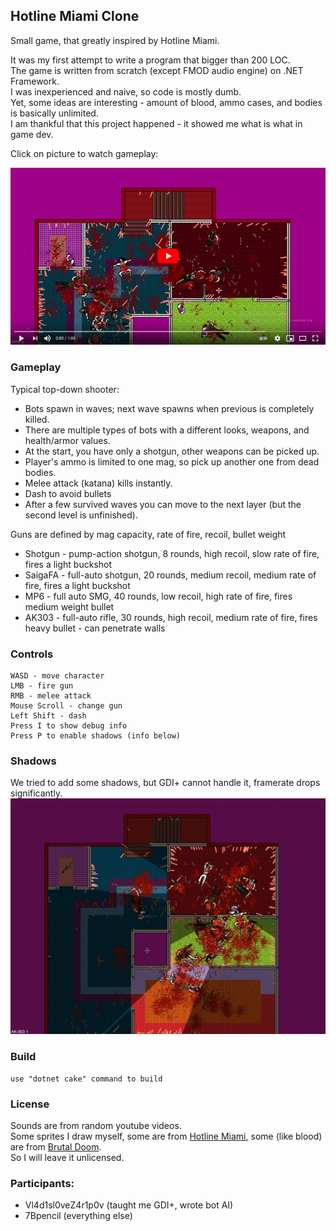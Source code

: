 ## Hotline Miami Clone
Small game, that greatly inspired by Hotline Miami. 

It was my first attempt to write a program that bigger than 200 LOC.  
The game is written from scratch (except FMOD audio engine) on .NET Framework.  
I was inexperienced and naive, so code is mostly dumb.  
Yet, some ideas are interesting - amount of blood, ammo cases, and bodies is basically unlimited.  
I am thankful that this project happened - it showed me what is what in game dev.

Click on picture to watch gameplay:

[![](pictures/thumbnail.png)](https://www.youtube.com/watch?v=kpBl_tBHNdA "gameplay video")

### Gameplay
Typical top-down shooter:
* Bots spawn in waves; next wave spawns when previous is completely killed.
* There are multiple types of bots with a different looks, weapons, and health/armor values.
* At the start, you have only a shotgun, other weapons can be picked up.
* Player's ammo is limited to one mag, so pick up another one from dead bodies.
* Melee attack (katana) kills instantly.
* Dash to avoid bullets
* After a few survived waves you can move to the next layer (but the second level is unfinished).

Guns are defined by mag capacity, rate of fire, recoil, bullet weight

* Shotgun - pump-action shotgun, 8 rounds, high recoil, slow rate of fire, fires a light buckshot
* SaigaFA - full-auto shotgun, 20 rounds, medium recoil, medium rate of fire, fires a light buckshot
* MP6 - full auto SMG, 40 rounds, low recoil, high rate of fire, fires medium weight bullet
* AK303 - full-auto rifle, 30 rounds, high recoil, medium rate of fire, fires heavy bullet - can penetrate walls

### Controls
~~~
WASD - move character  
LMB - fire gun  
RMB - melee attack  
Mouse Scroll - change gun  
Left Shift - dash  
Press I to show debug info  
Press P to enable shadows (info below)  
~~~

### Shadows
We tried to add some shadows, but GDI+ cannot handle it, framerate drops significantly.
![](pictures/shadows.png "Shadows")

### Build
    use "dotnet cake" command to build

### License
Sounds are from random youtube videos.  
Some sprites I draw myself, some are from [Hotline Miami](https://store.steampowered.com/app/219150/Hotline_Miami/), some (like blood) are from [Brutal Doom](https://www.moddb.com/mods/brutal-doom).  
So I will leave it unlicensed.

### Participants:
- Vl4d1sl0veZ4r1p0v (taught me GDI+, wrote bot AI)
- 7Bpencil (everything else)
